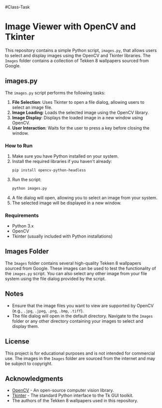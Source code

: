 #Class-Task
# Image Viewer with OpenCV and Tkinter

This repository contains a simple Python script, `images.py`, that allows users to select and display images using the OpenCV and Tkinter libraries. The `Images` folder contains a collection of Tekken 8 wallpapers sourced from Google.

## images.py

The `images.py` script performs the following tasks:
1. **File Selection**: Uses Tkinter to open a file dialog, allowing users to select an image file.
2. **Image Loading**: Loads the selected image using the OpenCV library.
3. **Image Display**: Displays the loaded image in a new window using OpenCV.
4. **User Interaction**: Waits for the user to press a key before closing the window.

### How to Run

1. Make sure you have Python installed on your system.
2. Install the required libraries if you haven't already:
    ```bash
    pip install opencv-python-headless
    ```
3. Run the script:
    ```bash
    python images.py
    ```
4. A file dialog will open, allowing you to select an image from your system.
5. The selected image will be displayed in a new window.

### Requirements

- Python 3.x
- OpenCV
- Tkinter (usually included with Python installations)

## Images Folder

The `Images` folder contains several high-quality Tekken 8 wallpapers sourced from Google. These images can be used to test the functionality of the `images.py` script. You can also select any other image from your file system using the file dialog provided by the script.

## Notes

- Ensure that the image files you want to view are supported by OpenCV (e.g., `.jpg`, `.jpeg`, `.png`, `.bmp`, `.tiff`).
- The file dialog will open in the default directory. Navigate to the `Images` folder or any other directory containing your images to select and display them.

## License

This project is for educational purposes and is not intended for commercial use. The images in the `Images` folder are sourced from the internet and may be subject to copyright.

## Acknowledgments

- [OpenCV](https://opencv.org/) - An open-source computer vision library.
- [Tkinter](https://docs.python.org/3/library/tkinter.html) - The standard Python interface to the Tk GUI toolkit.
- The authors of the Tekken 8 wallpapers used in this repository.

